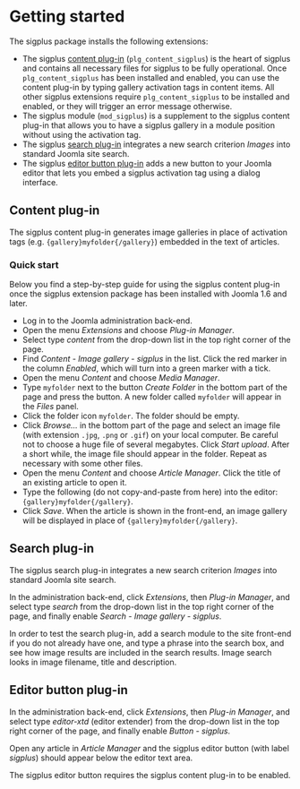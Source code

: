 # Getting started #

The sigplus package installs the following extensions:
  * The sigplus [content plug-in](GettingStarted#Content_plug-in.md) (`plg_content_sigplus`) is the heart of sigplus and contains all necessary files for sigplus to be fully operational. Once `plg_content_sigplus` has been installed and enabled, you can use the content plug-in by typing gallery activation tags in content items. All other sigplus extensions require `plg_content_sigplus` to be installed and enabled, or they will trigger an error message otherwise.
  * The sigplus module (`mod_sigplus`) is a supplement to the sigplus content plug-in that allows you to have a sigplus gallery in a module position without using the activation tag.
  * The sigplus [search plug-in](GettingStarted#Search_plug-in.md) integrates a new search criterion _Images_ into standard Joomla site search.
  * The sigplus [editor button plug-in](GettingStarted#Editor_button_plug-in.md) adds a new button to your Joomla editor that lets you embed a sigplus activation tag using a dialog interface.

## Content plug-in ##

The sigplus content plug-in generates image galleries in place of activation tags (e.g. `{gallery}myfolder{/gallery}`) embedded in the text of articles.

### Quick start ###

Below you find a step-by-step guide for using the sigplus content plug-in once the sigplus extension package has been installed with Joomla 1.6 and later.

  * Log in to the Joomla administration back-end.
  * Open the menu _Extensions_ and choose _Plug-in Manager_.
  * Select type _content_ from the drop-down list in the top right corner of the page.
  * Find _Content - Image gallery - sigplus_ in the list. Click the red marker in the column _Enabled_, which will turn into a green marker with a tick.
  * Open the menu _Content_ and choose _Media Manager_.
  * Type `myfolder` next to the button _Create Folder_ in the bottom part of the page and press the button. A new folder called `myfolder` will appear in the _Files_ panel.
  * Click the folder icon `myfolder`. The folder should be empty.
  * Click _Browse…_ in the bottom part of the page and select an image file (with extension `.jpg`, `.png` or `.gif`) on your local computer. Be careful not to choose a huge file of several megabytes. Click _Start upload_. After a short while, the image file should appear in the folder. Repeat as necessary with some other files.
  * Open the menu _Content_ and choose _Article Manager_. Click the title of an existing article to open it.
  * Type the following (do not copy-and-paste from here) into the editor: `{gallery}myfolder{/gallery}`.
  * Click _Save_. When the article is shown in the front-end, an image gallery will be displayed in place of `{gallery}myfolder{/gallery}`.

## Search plug-in ##

The sigplus search plug-in integrates a new search criterion _Images_ into standard Joomla site search.

In the administration back-end, click _Extensions_, then _Plug-in Manager_, and select type _search_ from the drop-down list in the top right corner of the page, and finally enable _Search - Image gallery - sigplus_.

In order to test the search plug-in, add a search module to the site front-end if you do not already have one, and type a phrase into the search box, and see how image results are included in the search results. Image search looks in image filename, title and
description.

## Editor button plug-in ##

In the administration back-end, click _Extensions_, then _Plug-in Manager_, and select type _editor-xtd_ (editor extender) from the drop-down list in the top right corner of the page, and finally enable _Button - sigplus_.

Open any article in _Article Manager_ and the sigplus editor button
(with label _sigplus_) should appear below the editor text area.

The sigplus editor button requires the sigplus content plug-in to be enabled.